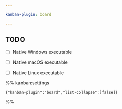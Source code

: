 ```yaml
---

kanban-plugin: board

---
```


## TODO

- [ ] Native Windows executable
- [ ] Native macOS executable
- [ ] Native Linux executable




%% kanban:settings
```
{"kanban-plugin":"board","list-collapse":[false]}
```
%%